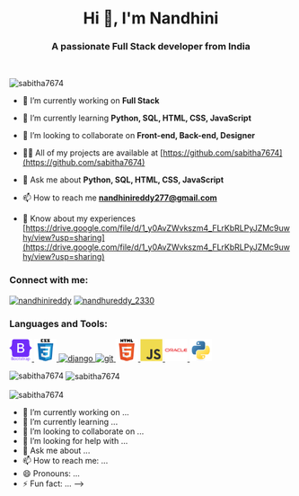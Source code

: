 <h1 align="center">Hi 👋, I'm Nandhini</h1>
<h3 align="center">A passionate Full Stack developer from India</h3>
<img src=''>

<p align="left"> <img src="https://komarev.com/ghpvc/?username=sabitha7674&label=Profile%20views&color=0e75b6&style=flat" alt="sabitha7674" /> </p>

- 🔭 I’m currently working on **Full Stack**

- 🌱 I’m currently learning **Python, SQL, HTML, CSS, JavaScript**

- 👯 I’m looking to collaborate on **Front-end, Back-end, Designer**

- 👨‍💻 All of my projects are available at [https://github.com/sabitha7674](https://github.com/sabitha7674)

- 💬 Ask me about **Python, SQL, HTML, CSS, JavaScript**

- 📫 How to reach me **nandhinireddy277@gmail.com**

- 📄 Know about my experiences [https://drive.google.com/file/d/1_y0AvZWvkszm4_FLrKbRLPyJZMc9uwhy/view?usp=sharing](https://drive.google.com/file/d/1_y0AvZWvkszm4_FLrKbRLPyJZMc9uwhy/view?usp=sharing)

<h3 align="left">Connect with me:</h3>
<p align="left">
<a href="https://linkedin.com/in/nandhinireddy" target="blank"><img align="center" src="https://raw.githubusercontent.com/rahuldkjain/github-profile-readme-generator/master/src/images/icons/Social/linked-in-alt.svg" alt="nandhinireddy" height="30" width="40" /></a>
<a href="https://instagram.com/nandhureddy_2330" target="blank"><img align="center" src="https://raw.githubusercontent.com/rahuldkjain/github-profile-readme-generator/master/src/images/icons/Social/instagram.svg" alt="nandhureddy_2330" height="30" width="40" /></a>
</p>

<h3 align="left">Languages and Tools:</h3>
<p align="left"> <a href="https://getbootstrap.com" target="_blank" rel="noreferrer"> <img src="https://raw.githubusercontent.com/devicons/devicon/master/icons/bootstrap/bootstrap-plain-wordmark.svg" alt="bootstrap" width="40" height="40"/> </a> <a href="https://www.w3schools.com/css/" target="_blank" rel="noreferrer"> <img src="https://raw.githubusercontent.com/devicons/devicon/master/icons/css3/css3-original-wordmark.svg" alt="css3" width="40" height="40"/> </a> <a href="https://www.djangoproject.com/" target="_blank" rel="noreferrer"> <img src="https://cdn.worldvectorlogo.com/logos/django.svg" alt="django" width="40" height="40"/> </a> <a href="https://git-scm.com/" target="_blank" rel="noreferrer"> <img src="https://www.vectorlogo.zone/logos/git-scm/git-scm-icon.svg" alt="git" width="40" height="40"/> </a> <a href="https://www.w3.org/html/" target="_blank" rel="noreferrer"> <img src="https://raw.githubusercontent.com/devicons/devicon/master/icons/html5/html5-original-wordmark.svg" alt="html5" width="40" height="40"/> </a> <a href="https://developer.mozilla.org/en-US/docs/Web/JavaScript" target="_blank" rel="noreferrer"> <img src="https://raw.githubusercontent.com/devicons/devicon/master/icons/javascript/javascript-original.svg" alt="javascript" width="40" height="40"/> </a> <a href="https://www.oracle.com/" target="_blank" rel="noreferrer"> <img src="https://raw.githubusercontent.com/devicons/devicon/master/icons/oracle/oracle-original.svg" alt="oracle" width="40" height="40"/> </a> <a href="https://www.python.org" target="_blank" rel="noreferrer"> <img src="https://raw.githubusercontent.com/devicons/devicon/master/icons/python/python-original.svg" alt="python" width="40" height="40"/> </a> </p>

<p><img align="left" src="https://github-readme-stats.vercel.app/api/top-langs?username=sabitha7674&show_icons=true&locale=en&layout=compact" alt="sabitha7674" /></p>

<p>&nbsp;<img align="center" src="https://github-readme-stats.vercel.app/api?username=sabitha7674&show_icons=true&locale=en" alt="sabitha7674" /></p>

<p><img align="center" src="https://github-readme-streak-stats.herokuapp.com/?user=sabitha7674&" alt="sabitha7674" /></p>


- 🔭 I’m currently working on ...
- 🌱 I’m currently learning ...
- 👯 I’m looking to collaborate on ...
- 🤔 I’m looking for help with ...
- 💬 Ask me about ...
- 📫 How to reach me: ...
- 😄 Pronouns: ...
- ⚡ Fun fact: ...
-->
